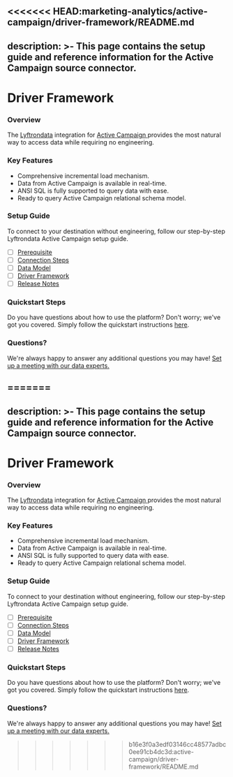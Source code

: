 <<<<<<< HEAD:marketing-analytics/active-campaign/driver-framework/README.md
---
description: >-
  This page contains the setup guide and reference information for the Active Campaign source connector.
---

# Driver Framework

### Overview

The [Lyftrondata](https://www.lyftrondata.com/) integration for [Active Campaign](https://www.lyftrondata.com/integration/marketing-analytics/active-campaign/)[ ](https://www.lyftrondata.com/integration/active-campaign/)provides the most natural way to access data while requiring no engineering.

### Key Features

* Comprehensive incremental load mechanism.
* Data from Active Campaign is available in real-time.&#x20;
* ANSI SQL is fully supported to query data with ease.
* Ready to query Active Campaign relational schema model.

### Setup Guide

To connect to your destination without engineering, follow our step-by-step Lyftrondata Active Campaign setup guide.

* [ ] [Prerequisite](../../marketing-analytics/active-campaign/prerequisite.md)
* [ ] [Connection Steps](../../marketing-analytics/active-campaign/connection-steps.md)
* [ ] [Data Model](../../marketing-analytics/active-campaign/data-model/)
* [ ] [Driver Framework](../../marketing-analytics/active-campaign/driver-framework/)
* [ ] [Release Notes](../../marketing-analytics/active-campaign/release-notes.md)

### Quickstart Steps

Do you have questions about how to use the platform? Don't worry; we've got you covered. Simply follow the quickstart instructions [here](../../../quickstart-steps.md).

### Questions? <a href="#questions" id="questions"></a>

We're always happy to answer any additional questions you may have! [Set up a meeting with our data experts.](https://www.lyftrondata.com/book-a-meeting/)


=======
---
description: >-
  This page contains the setup guide and reference information for the Active Campaign source connector.
---

# Driver Framework

### Overview

The [Lyftrondata](https://www.lyftrondata.com/) integration for [Active Campaign](https://www.lyftrondata.com/integration/marketing-analytics/active-campaign/)[ ](https://www.lyftrondata.com/integration/active-campaign/)provides the most natural way to access data while requiring no engineering.

### Key Features

* Comprehensive incremental load mechanism.
* Data from Active Campaign is available in real-time.&#x20;
* ANSI SQL is fully supported to query data with ease.
* Ready to query Active Campaign relational schema model.

### Setup Guide

To connect to your destination without engineering, follow our step-by-step Lyftrondata Active Campaign setup guide.

* [ ] [Prerequisite](../../marketing-analytics/active-campaign/prerequisite.md)
* [ ] [Connection Steps](../../marketing-analytics/active-campaign/connection-steps.md)
* [ ] [Data Model](../../marketing-analytics/active-campaign/data-model/)
* [ ] [Driver Framework](../../marketing-analytics/active-campaign/driver-framework/)
* [ ] [Release Notes](../../marketing-analytics/active-campaign/release-notes.md)

### Quickstart Steps

Do you have questions about how to use the platform? Don't worry; we've got you covered. Simply follow the quickstart instructions [here](../../../quickstart-steps.md).

### Questions? <a href="#questions" id="questions"></a>

We're always happy to answer any additional questions you may have! [Set up a meeting with our data experts.](https://www.lyftrondata.com/book-a-meeting/)


>>>>>>> b16e3f0a3edf03146cc48577adbc0ee91cb4dc3d:active-campaign/driver-framework/README.md
